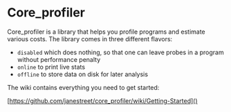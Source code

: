 Core_profiler
=============

Core_profiler is a library that helps you profile programs and
estimate various costs. The library comes in three different flavors:

- `disabled` which does nothing, so that one can leave probes in a
  program without performance penalty
- `online` to print live stats
- `offline` to store data on disk for later analysis

The wiki contains everything you need to get started:

[https://github.com/janestreet/core_profiler/wiki/Getting-Started]()
